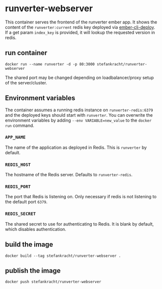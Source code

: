 # runverter-webserver

This container serves the frontend of the runverter ember app. It shows the content of the ```runverter:current``` redis key deployed via [ember-cli-deploy](https://github.com/ember-cli/ember-cli-deploy). If a get param ```index_key``` is provided, it will lookup the requested version in redis.

## run container

```shell
docker run --name runverter -d -p 80:3000 stefankracht/runverter-webserver
```

The shared port may be changed depending on loadbalancer/proxy setup of the server/cluster.

## Environment variables

The container assumes a running redis instance on ```runverter-redis:6379``` and the deployed keys should start with ```runverter```. You can overwrite the environment variables by adding ```--env VARIABLE=new_value``` to the ```docker run``` command.

### `APP_NAME`

The name of the application as deployed in Redis. This is ```runverter``` by default.

### `REDIS_HOST`

The hostname of the Redis server. Defaults to ```runverter-redis```.

### `REDIS_PORT`

The port that Redis is listening on. Only necessary if redis is not listening to the default port ```6379```.

### `REDIS_SECRET`

The shared secret to use for authenticating to Redis. It is blank by default,
which disables authentication.

## build the image 

```shell
docker build --tag stefankracht/runverter-webserver .
```

## publish the image

```shell
docker push stefankracht/runverter-webserver
```
